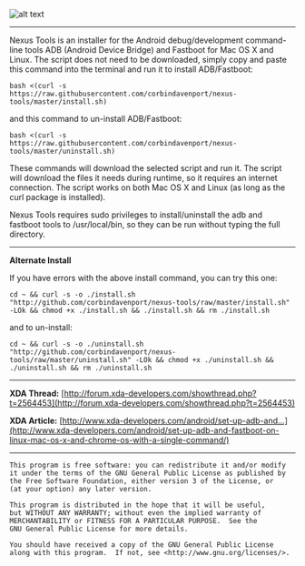 ![alt text](http://i.imgur.com/shjM51Q.png "Nexus Tools")

---------------------------------------

Nexus Tools is an installer for the Android debug/development command-line tools ADB (Android Device Bridge) and Fastboot for Mac OS X and Linux. The script does not need to be downloaded, simply copy and paste this command into the terminal and run it to install ADB/Fastboot:
```
bash <(curl -s https://raw.githubusercontent.com/corbindavenport/nexus-tools/master/install.sh)
```
and this command to un-install ADB/Fastboot:
```
bash <(curl -s https://raw.githubusercontent.com/corbindavenport/nexus-tools/master/uninstall.sh)
```
These commands will download the selected script and run it. The script will download the files it needs during runtime, so it requires an internet connection. The script works on both Mac OS X and Linux (as long as the curl package is installed).

Nexus Tools requires sudo privileges to install/uninstall the adb and fastboot tools to /usr/local/bin, so they can be run without typing the full directory.

---------------------------------------

__Alternate Install__

If you have errors with the above install command, you can try this one:

```
cd ~ && curl -s -o ./install.sh "http://github.com/corbindavenport/nexus-tools/raw/master/install.sh" -LOk && chmod +x ./install.sh && ./install.sh && rm ./install.sh
```

and to un-install:

```
cd ~ && curl -s -o ./uninstall.sh "http://github.com/corbindavenport/nexus-tools/raw/master/uninstall.sh" -LOk && chmod +x ./uninstall.sh && ./uninstall.sh && rm ./uninstall.sh
```
---------------------------------------

__XDA Thread:__ [http://forum.xda-developers.com/showthread.php?t=2564453](http://forum.xda-developers.com/showthread.php?t=2564453)

__XDA Article:__ [http://www.xda-developers.com/android/set-up-adb-and...](http://www.xda-developers.com/android/set-up-adb-and-fastboot-on-linux-mac-os-x-and-chrome-os-with-a-single-command/)

---------------------------------------

    This program is free software: you can redistribute it and/or modify
    it under the terms of the GNU General Public License as published by
    the Free Software Foundation, either version 3 of the License, or
    (at your option) any later version.

    This program is distributed in the hope that it will be useful,
    but WITHOUT ANY WARRANTY; without even the implied warranty of
    MERCHANTABILITY or FITNESS FOR A PARTICULAR PURPOSE.  See the
    GNU General Public License for more details.

    You should have received a copy of the GNU General Public License
    along with this program.  If not, see <http://www.gnu.org/licenses/>.
